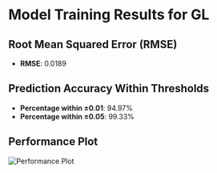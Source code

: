 # Model Training Results for GL

## Root Mean Squared Error (RMSE)
- **RMSE**: 0.0189

## Prediction Accuracy Within Thresholds
- **Percentage within ±0.01**: 94.97%
- **Percentage within ±0.05**: 99.33%

## Performance Plot
![Performance Plot](../imgs/GL.png)
